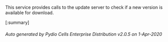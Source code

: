 






This service provides calls to the update server to check if a new version is available for download.

[:summary]

###### Auto generated by Pydio Cells Enterprise Distribution v2.0.5 on 1-Apr-2020
